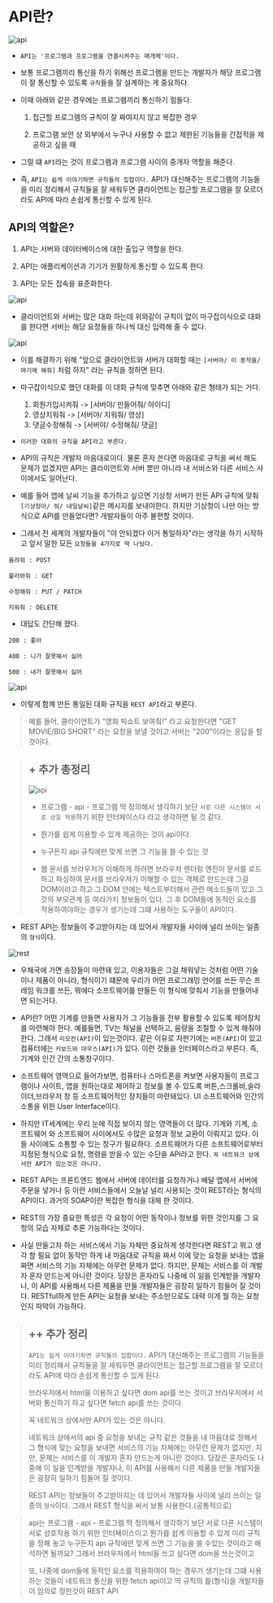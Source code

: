 # API란?

![api](/image/api.png)

- `API는 '프로그램과 프로그램을 연결시켜주는 매개체'이다.`

* 보통 프로그램끼리 통신을 하기 위해선 프로그램을 만드는 개발자가 해당 프로그램이 잘 통신할 수 있도록 `규칙`들을 잘 설계하는 게 중요하다.

* 이때 아래와 같은 경우에는 프로그램끼리 통신하기 힘들다.

  1. 접근할 프로그램의 규칙이 잘 짜여지지 않고 복잡한 경우

  2. 프로그램 보안 상 외부에서 누구나 사용할 수 없고 제한된 기능들을 간접적을 제공하고 싶을 때

* 그럴 떄 `API`라는 것이 프로그램과 프로그램 사이의 중개자 역할을 해준다.

* 즉, `API는 쉽게 이야기하면 규칙들의 집합이다.` API가 대신해주는 프로그램의 기능들을 미리 정리해서 규칙들을 잘 세워두면 클라이언트는 접근할 프로그램을 잘 모르더라도 API에 따라 손쉽게 통신할 수 있게 된다.

## API의 역할은?

1.  API는 서버와 데이터베이스에 대한 출입구 역할을 한다.

2.  API는 애플리케이션과 기기가 원활하게 통신할 수 있도록 한다.

3.  API는 모든 접속을 표준화한다.

![api](/image/api2.png)

- 클라이언트와 서버는 많은 대화 하는데 위와같이 규칙이 없이 마구잡이식으로 대화를 한다면 서버는 해당 요청들을 하나씩 대신 입력해 줄 수 없다.

![api](/image/api3.png)

- 이를 해결하기 위해 "앞으로 클라이언트와 서버가 대화할 때는 `[서버야/ 이 동작을/ 여기에 해줘]` 처럼 하자" 라는 규칙을 정하면 된다.

- 마구잡이식으로 했던 대화를 이 대화 규칙에 맞추면 아래와 같은 형태가 되는 거다.
  1. 회원가입시켜줘 -> [서버야/ 만들어줘/ 아이디]
  2. 영상지워줘 -> [서버야/ 지워줘/ 영상]
  3. 댓글수정해줘 -> [서버야/ 수정해줘/ 댓글]

* `이러한 대화의 규칙을 API라고 부른다.`

* API의 규칙은 개발자 마음대로이다. 물론 혼자 쓴다면 마음대로 규칙을 써서 해도 문제가 없겠지만 API는 클라이언트와 서버 뿐만 아니라 내 서비스와 다른 서비스 사이에서도 일어난다.

* 예를 들어 앱에 날씨 기능을 추가하고 싶으면 기상청 서버가 만든 API 규칙에 맞춰 `[기상청아/ 줘/ 내일날씨]`같은 메시지를 보내야한다. 하지만 기상청이 나만 아는 방식으로 API를 만들었다면? 개발자들이 아주 불편할 것이다.

* 그래서 전 세계의 개발자들이 "야 안되겠다 이거 통일하자"라는 생각을 하기 시작하고 앞서 말한 모든 `요청들을 4가지로 딱 나눴다.`

```
올려줘 : POST

불러와줘 : GET

수정해줘 : PUT / PATCH

지워줘 : DELETE
```

- 대답도 간단해 졌다.

```
200 : 좋아

400 : 니가 잘못해서 싫어

500 : 내가 잘못해서 싫어
```

![api](/image/api4.png)

- 이렇게 함꼐 만든 통일된 대화 규칙을 `REST API`라고 부른다.

> 예를 들어, 클라이언트가 "영화 빅쇼트 보여줘!" 라고 요청한다면 "GET MOVIE/BIG SHORT" 라는 요청을 보낼 것이고 서버는 "200"이라는 응답을 할 것이다.

> ## + 추가 총정리
>
> ![api](/image/api5.png)
>
> - 프로그램 - api - 프로그램 딱 정의해서 생각하기 보단 `서로 다른 시스템이 서로 상호 작용`하기 위한 인터페이스다 라고 생각하면 될 것 같다.
>
> * 뭔가를 쉽게 이용할 수 있게 제공하는 것이 api이다.
>
> - 누구든지 api 규칙에만 맞게 쓰면 그 기능을 쓸 수 있는 것
>
> - 웹 문서를 브라우저가 이해하게 하려면 브라우저 렌더링 엔진이 문서를 로드하고 파싱하여 문서를 브라우저가 이해할 수 있는 객체로 만드는데 그걸 DOM이라고 하고 그 DOM 안에는 텍스트부터해서 관련 메소드들이 있고 그것의 부모관계 등 여라가지 정보들이 있다. 그 후 DOM들에 동적인 요소를 적용하여야하는 경우가 생기는데 그떄 사용하는 도구들이 API이다.

- REST API는 정보들이 주고받아지는 데 있어서 개발자들 사이에 널리 쓰이는 일종의 `형식`이다.

![rest](/image/rest.png)

- 우체국에 가면 송장들이 마련돼 있고, 이용자들은 그걸 채워넣는 것처럼 어떤 기술이나 제품이 아니라, 형식이기 떄문에 우리가 어떤 프로그래밍 언어를 쓰든 무슨 프레임 워크를 쓰든, 뭐에다 소프트웨어를 만들든 이 형식에 맞춰서 기능을 만들어내면 되는거다.

- API란? 어떤 기계를 만들면 사용자가 그 기능들을 전부 활용할 수 있도록 제어장치를 마련해야 한다. 예를들면, TV는 채널을 선택하고, 음량을 조절할 수 있게 해줘야 한다. 그래서 `리모컨(API)`이 있는것이다. 같은 이유로 자판기에는 `버튼(API)`이 있고 컴퓨터에는 `키보드와 마우스(API)`가 있다. 이런 것들을 인터페이스라고 부른다. 즉, 기계와 인간 간의 소통창구이다.

* 소프트웨어 영역으로 들어가보면, 컴퓨터나 스마트폰을 켜보면 사용자들이 프로그램이나 사이트, 앱을 원하는대로 제어하고 정보를 볼 수 있도록 버튼,스크롤바,슬라이더,브라우저 창 등 소프트웨어적인 장치들이 마련돼있다. UI 소프트웨어와 인간의 소통을 위한 User Interface이다.

* 하지만 IT세계에는 우리 눈에 직접 보이지 않는 영역들이 더 많다. 기계와 기계,
  소프트웨어 와 소프트웨어 사이에서도 수많은 요청과 정보 교환이 이뤄지고 있다.
  이들 사이에도 소통할 수 있는 창구가 필요하다. 소프트웨어가 다른 소프트웨어로부터 지정된 형식으로 요청, 명령을 받을 수 있는 수단을 API라고 한다. `꼭 네트워크 상에서만 API가 있는것은 아니다.`

* REST API는 프론트엔드 웹에서 서버에 데이터를 요청하거나 배달 앱에서 서버에 주문을 넣거나 등 이런 서비스들에서 오늘날 널리 사용되는 것이 REST라는 형식의 API이다. 과거의 SOAP이란 복잡한 형식을 대체 한 것이다.

* REST의 가장 중요한 특성은 각 요청이 어떤 동작이나 정보를 위한 것인지를 그 요청의 모습 자체로 추론 가능하다는 것이다.

* 사실 만들고자 하는 서비스에서 기능 자체만 중요하게 생각한다면 REST고 뭐고 생각 할 필요 없이 동작만 하게 내 마음대로 규칙을 짜서 이에 맞는 요청을 보내는 앱을 짜면 서비스의 기능 자체에는 아무런 문제가 없다. 하지만, 문제는 서비스를 이 개발자 혼자 만드는게 아니란 것이다. 당장은 혼자라도 나중에 이 일을 인계받을 개발자나, 이 API를 사용해서 다른 제품을 만들 개발자들은 굉장히 일하기 힘들어 질 것이다. RESTful하게 만든 API는 요청을 보내는 주소만으로도 대략 이게 뭘 하는 요청인지 파악이 가능하다.

> ## ++ 추가 정리
>
> `API는 쉽게 이야기하면 규칙들의 집합이다.` API가 대신해주는 프로그램의 기능들을 미리 정리해서 규칙들을 잘 세워두면 클라이언트는 접근할 프로그램을 잘 모르더라도 API에 따라 손쉽게 통신할 수 있게 된다.
>
> 브라우저에서 html을 이용하고 싶다면 dom api를 쓰는 것이고 브라우저에서 서버와 통신하기 하고 싶다면 fetch api를 쓰는 것이다.
>
> 꼭 네트워크 상에서만 API가 있는 것은 아니다.
>
> 네트워크 상에서의 api 중 요청을 보내는 규칙 같은 것들을 내 마음대로 정해서 그 형식에 맞는 요청을 보내면 서비스의 기능 자체에는 아무런 문제가 없지만, 지만, 문제는 서비스를 이 개발자 혼자 만드는게 아니란 것이다. 당장은 혼자라도 나중에 이 일을 인계받을 개발자나, 이 API를 사용해서 다른 제품을 만들 개발자들은 굉장히 일하기 힘들어 질 것이다.
>
> REST API는 정보들이 주고받아지는 데 있어서 개발자들 사이에 널리 쓰이는 일종의 `형식`이다. 그래서 REST 형식을 써서 보통 사용한다.(공통적으로)

> api는 프로그램 - api - 프로그램 딱 정의해서 생각하기 보단 서로 다른 시스템이 서로 상호작용 하기 위한 인터페이스이고 뭔가를 쉽게 이용할 수 있게 미리 규칙을 정해 놓고 누구든지 api 규칙에만 맞게 쓰면 그 기능을 쓸 수있는 것이라고 해석하면 될까요? 그래서 브라우저에서 html을 쓰고 싶다면 dom을 쓰는것이고
>
> 또, 나중에 dom들에 동적인 요소를 적용하여야 하는 경우가 생기는데 그떄 사용하는 것들이 네트워크 통신을 위한 fetch api이고 딱 규칙의 틀(형식)을 개발자들이 임의로 정한것이 REST API
